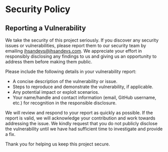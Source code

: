 # Security Policy

## Reporting a Vulnerability

We take the security of this project seriously. If you discover any security issues or vulnerabilities, please report them to our security team by emailing [ihsandevs@ihsandevs.com](mailto:ihsandevs@ihsandevs.com). We appreciate your effort in responsibly disclosing any findings to us and giving us an opportunity to address them before making them public.

Please include the following details in your vulnerability report:

- A concise description of the vulnerability or issue.
- Steps to reproduce and demonstrate the vulnerability, if applicable.
- Any potential impact or exploit scenarios.
- Your name/handle and contact information (email, GitHub username, etc.) for recognition in the responsible disclosure.

We will review and respond to your report as quickly as possible. If the report is valid, we will acknowledge your contribution and work towards addressing the issue. We kindly request that you do not publicly disclose the vulnerability until we have had sufficient time to investigate and provide a fix.

Thank you for helping us keep this project secure.

